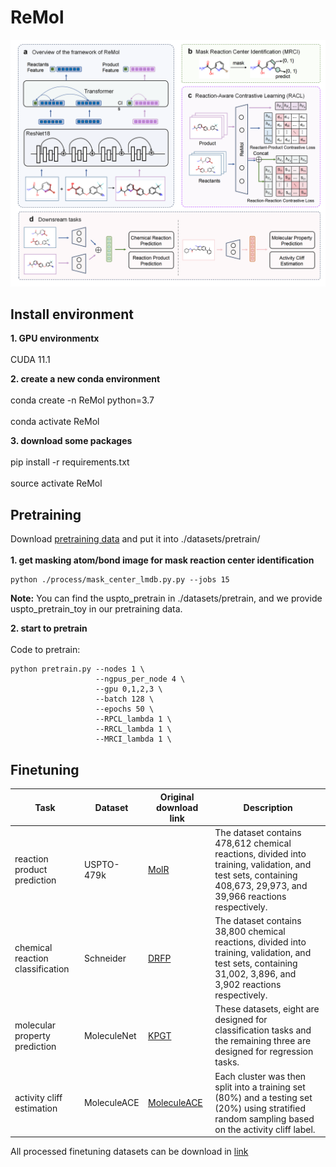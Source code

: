 # ReMol
![image](img/ReMol.png)


## Install environment

**1. GPU environmentx**<br>  
CUDA 11.1

**2. create a new conda environment**<br>  
conda create -n ReMol python=3.7<br>  
conda activate ReMol  

**3. download some packages**<br>  
pip install -r requirements.txt<br>  
source activate ReMol  

## Pretraining
Download [pretraining data](https://drive.google.com/file/d/188ulJv3Vz8p75hB2GSrsSFfgYrJMv7KG/view?usp=drive_link) and put it into ./datasets/pretrain/<br>  
**1. get masking atom/bond image for mask reaction center identification**<br>  
```
python ./process/mask_center_lmdb.py.py --jobs 15
```
**Note:** You can find the uspto_pretrain in ./datasets/pretrain, and we provide uspto_pretrain_toy in our pretraining data.<br>  

**2. start to pretrain**<br>  
Code to pretrain:<br>  
```
python pretrain.py --nodes 1 \
                   --ngpus_per_node 4 \
                   --gpu 0,1,2,3 \
                   --batch 128 \
                   --epochs 50 \
                   --RPCL_lambda 1 \
                   --RRCL_lambda 1 \
                   --MRCI_lambda 1 \
```
## Finetuning
| Task                             | Dataset     | Original download link | Description |
|----------------------------------|-------------|------------------------|-------------|
| reaction product prediction      | USPTO-479k  |   [MolR](https://github.com/hwwang55/MolR/blob/master/data/USPTO-479k/USPTO-479k.zip)                    |     The dataset contains 478,612 chemical reactions, divided into training, validation, and test sets, containing 408,673, 29,973, and 39,966 reactions respectively.        |
| chemical reaction classification | Schneider   |   [DRFP](https://pubs.acs.org/doi/suppl/10.1021/ci5006614/suppl_file/ci5006614_si_002.zip)                     |  The dataset contains 38,800 chemical reactions, divided into training, validation, and test sets, containing 31,002, 3,896, and 3,902 reactions respectively.           |
| molecular property prediction    | MoleculeNet |   [KPGT](https://figshare.com/s/aee05cc329434b629c82)                    |   These datasets, eight are designed for classification tasks and the remaining three are designed for regression tasks.          |
| activity cliff estimation        | MoleculeACE |   [MoleculeACE](https://github.com/molML/MoleculeACE/tree/main/MoleculeACE/Data/benchmark_data)                    |   Each cluster was then split into a training set (80\%) and a testing set (20\%) using stratified random sampling based on the activity cliff label.          |


All processed finetuning datasets can be download in [link](https://drive.google.com/file/d/1I2O0AhTO3CGaYMsQl_EnKusmJw6ZXC8y/view?usp=sharing)
